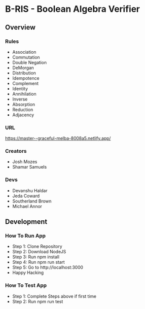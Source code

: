 # B-RIS - Boolean Algebra Verifier

## Overview
 
### Rules
* Association
* Commutation
* Double Negation
* DeMorgan
* Distribution
* Idempotence
* Complement
* Identity
* Annihilation
* Inverse
* Absorption
* Reduction
* Adjacency

### URL
https://master--graceful-melba-8008a5.netlify.app/

### Creators
* Josh Mozes
* Shamar Samuels

### Devs
* Devanshu Haldar
* Jeda Coward
* Southerland Brown
* Michael Annor

## Development

### How To Run App
* Step 1: Clone Repository
* Step 2: Download NodeJS
* Step 3: Run npm install
* Step 4: Run npm run start
* Step 5: Go to http://localhost:3000
* Happy Hacking

### How To Test App
* Step 1: Complete Steps above if first time
* Step 2: Run npm run test
